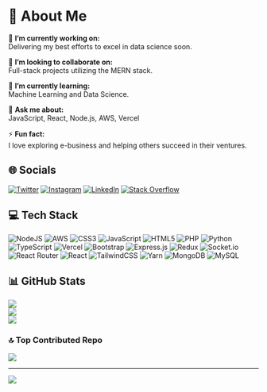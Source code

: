 # 💫 About Me

🔭 **I’m currently working on:**  
Delivering my best efforts to excel in data science soon.  

👯 **I’m looking to collaborate on:**  
Full-stack projects utilizing the MERN stack.  

🌱 **I’m currently learning:**  
Machine Learning and Data Science.  

💬 **Ask me about:**  
JavaScript, React, Node.js, AWS, Vercel

⚡ **Fun fact:**  
I love exploring e-business and helping others succeed in their ventures.

## 🌐 Socials

[![Twitter](https://img.shields.io/badge/Twitter-%231DA1F2.svg?logo=Twitter&logoColor=white)](https://twitter.com/mrravipandee) 
[![Instagram](https://img.shields.io/badge/Instagram-%23E4405F.svg?logo=Instagram&logoColor=white)](https://instagram.com/superveer70) 
[![LinkedIn](https://img.shields.io/badge/LinkedIn-%230077B5.svg?logo=linkedin&logoColor=white)](https://linkedin.com/in/mrravipandee) 
[![Stack Overflow](https://img.shields.io/badge/-Stackoverflow-FE7A16?logo=stack-overflow&logoColor=white)](https://stackoverflow.com/users/12608512)

## 💻 Tech Stack

![NodeJS](https://img.shields.io/badge/node.js-6DA55F?style=for-the-badge&logo=node.js&logoColor=white) 
![AWS](https://img.shields.io/badge/AWS-%23FF9900.svg?style=for-the-badge&logo=amazon-aws&logoColor=white) 
![CSS3](https://img.shields.io/badge/css3-%231572B6.svg?style=for-the-badge&logo=css3&logoColor=white) 
![JavaScript](https://img.shields.io/badge/javascript-%23323330.svg?style=for-the-badge&logo=javascript&logoColor=%23F7DF1E) 
![HTML5](https://img.shields.io/badge/html5-%23E34F26.svg?style=for-the-badge&logo=html5&logoColor=white) 
![PHP](https://img.shields.io/badge/php-%23777BB4.svg?style=for-the-badge&logo=php&logoColor=white) 
![Python](https://img.shields.io/badge/python-3670A0?style=for-the-badge&logo=python&logoColor=ffdd54) 
![TypeScript](https://img.shields.io/badge/typescript-%23007ACC.svg?style=for-the-badge&logo=typescript&logoColor=white) 
![Vercel](https://img.shields.io/badge/vercel-%23000000.svg?style=for-the-badge&logo=vercel&logoColor=white) 
![Bootstrap](https://img.shields.io/badge/bootstrap-%23563D7C.svg?style=for-the-badge&logo=bootstrap&logoColor=white) 
![Express.js](https://img.shields.io/badge/express.js-%23404d59.svg?style=for-the-badge&logo=express&logoColor=%2361DAFB)
![Redux](https://img.shields.io/badge/redux-%23593d88.svg?style=for-the-badge&logo=redux&logoColor=white) 
![Socket.io](https://img.shields.io/badge/Socket.io-black?style=for-the-badge&logo=socket.io&badgeColor=010101) 
![React Router](https://img.shields.io/badge/React_Router-CA4245?style=for-the-badge&logo=react-router&logoColor=white) 
![React](https://img.shields.io/badge/react-%2320232a.svg?style=for-the-badge&logo=react&logoColor=%2361DAFB) 
![TailwindCSS](https://img.shields.io/badge/tailwindcss-%2338B2AC.svg?style=for-the-badge&logo=tailwind-css&logoColor=white) 
![Yarn](https://img.shields.io/badge/yarn-%232C8EBB.svg?style=for-the-badge&logo=yarn&logoColor=white) 
![MongoDB](https://img.shields.io/badge/MongoDB-%234ea94b.svg?style=for-the-badge&logo=mongodb&logoColor=white) 
![MySQL](https://img.shields.io/badge/mysql-%2300f.svg?style=for-the-badge&logo=mysql&logoColor=white)

## 📊 GitHub Stats

![](https://github-readme-stats.vercel.app/api?username=mrravipandee&theme=dark&hide_border=false&include_all_commits=false&count_private=false)<br/>
![](https://github-readme-streak-stats.herokuapp.com/?user=mrravipandee&theme=dark&hide_border=false)<br/>
![](https://github-readme-stats.vercel.app/api/top-langs/?username=mrravipandee&theme=dark&hide_border=false&include_all_commits=false&count_private=false&layout=compact)

### 🔝 Top Contributed Repo

![](https://github-contributor-stats.vercel.app/api?username=mrravipandee&limit=5&theme=tokyonight&combine_all_yearly_contributions=true)

---

[![](https://visitcount.itsvg.in/api?id=mrravipandee&icon=0&color=0)](https://visitcount.itsvg.in)

<!-- Proudly created with GPRM ( https://gprm.itsvg.in ) -->
